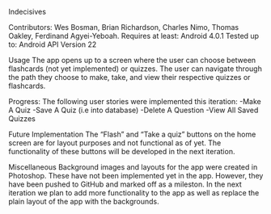 Indecisives

Contributors: Wes Bosman, Brian Richardson, Charles Nimo, Thomas Oakley, Ferdinand Agyei-Yeboah.
Requires at least: Android 4.0.1
Tested up to: Android API Version 22

Usage
The app opens up to a screen where the user can choose between flashcards (not yet implemented) or quizzes. The user can navigate through the path they choose to make, take, and view their respective quizzes or flashcards.

Progress:
The following user stories were implemented this iteration:
-Make A Quiz
-Save A Quiz (i.e into database)
-Delete A Question
-View All Saved Quizzes 

Future Implementation
The “Flash” and “Take a quiz” buttons on the home screen are for layout purposes and not functional as of yet. The functionality of these buttons will be developed in the next iteration.

Miscellaneous
Background images and layouts for the app were created in Photoshop. These have not been implemented yet in the app. However, they have been pushed to GitHub and marked off as a mileston. In the next iteration we plan to add more functionality to the app as well as replace the plain layout of the app with the backgrounds.


